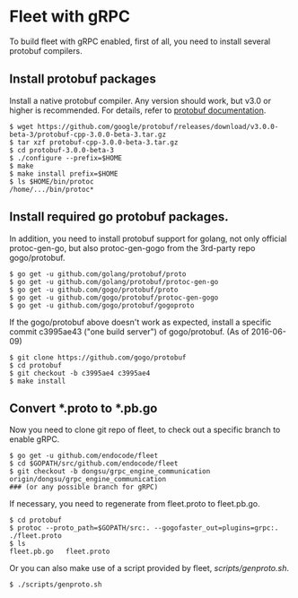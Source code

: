 # Fleet with gRPC

To build fleet with gRPC enabled, first of all, you need to install several
protobuf compilers.

## Install protobuf packages

Install a native protobuf compiler. Any version should work, but v3.0 or higher is recommended.
For details, refer to [protobuf documentation](https://developers.google.com/protocol-buffers/).

```
$ wget https://github.com/google/protobuf/releases/download/v3.0.0-beta-3/protobuf-cpp-3.0.0-beta-3.tar.gz
$ tar xzf protobuf-cpp-3.0.0-beta-3.tar.gz
$ cd protobuf-3.0.0-beta-3
$ ./configure --prefix=$HOME
$ make
$ make install prefix=$HOME
$ ls $HOME/bin/protoc
/home/.../bin/protoc*
```

## Install required go protobuf packages.

In addition, you need to install protobuf support for golang, not only official
protoc-gen-go, but also protoc-gen-gogo from the 3rd-party repo gogo/protobuf.

```
$ go get -u github.com/golang/protobuf/proto
$ go get -u github.com/golang/protobuf/protoc-gen-go
$ go get -u github.com/gogo/protobuf/proto
$ go get -u github.com/gogo/protobuf/protoc-gen-gogo
$ go get -u github.com/gogo/protobuf/gogoproto
```

If the gogo/protobuf above doesn't work as expected, install a specific commit c3995ae43 ("one build server") of gogo/protobuf. (As of 2016-06-09)

```
$ git clone https://github.com/gogo/protobuf
$ cd protobuf
$ git checkout -b c3995ae4 c3995ae4
$ make install
```

## Convert *.proto to *.pb.go

Now you need to clone git repo of fleet, to check out a specific branch to enable gRPC.

```
$ go get -u github.com/endocode/fleet
$ cd $GOPATH/src/github.com/endocode/fleet
$ git checkout -b dongsu/grpc_engine_communication origin/dongsu/grpc_engine_communication
### (or any possible branch for gRPC)
```

If necessary, you need to regenerate from fleet.proto to fleet.pb.go.

```
$ cd protobuf
$ protoc --proto_path=$GOPATH/src:. --gogofaster_out=plugins=grpc:. ./fleet.proto
$ ls
fleet.pb.go   fleet.proto
```

Or you can also make use of a script provided by fleet, *scripts/genproto.sh*.

```
$ ./scripts/genproto.sh
```
